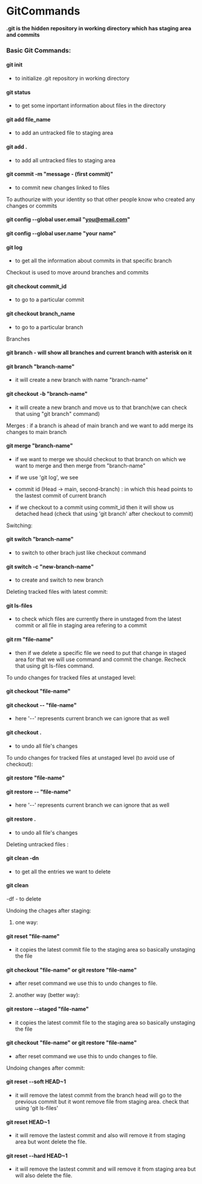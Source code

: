 # GitCommands

#### .git is the hidden repository in working directory which has staging area and commits

### Basic Git Commands:

#### git init 
- to initialize .git repository in working directory

#### git status 
- to get some inportant information about files in the directory

#### git add file_name 
- to add an untracked file to staging area

#### git add . 
- to add all untracked files to staging area

#### git commit -m "message - (first commit)" 
- to commit new changes linked to files

To authourize with your identity so that other people know who created any changes or commits
#### git config --global user.email "you@email.com"
#### git config --global user.name "your name"

#### git log 
- to get all the information about commits in that specific branch


Checkout is used to move around branches and commits
#### git checkout commit_id 
- to go to a particular commit

#### git checkout branch_name 
- to go to a particular branch

Branches
#### git branch - will show all branches and current branch with asterisk on it

#### git branch "branch-name" 
- it will create a new branch with name "branch-name"

#### git checkout -b "branch-name" 
- it will create a new branch and move us to that branch(we can check that using "git branch" command)

Merges : if a branch is ahead of main branch and we want to add merge its changes to main branch
#### git merge "branch-name" 
- if we want to merge we should checkout to that branch on which we want to merge and then merge from "branch-name"


- if we use 'git log', we see
- commit id (Head -> main, second-branch) : in which this head points to the lastest commit of current branch
- if we checkout to a commit using commit_id then it will show us detached head (check that using 'git branch' after checkout to commit)



Switching:
#### git switch "branch-name" 
- to switch to other brach just like checkout command
#### git switch -c "new-branch-name" 
- to create and switch to new branch 





Deleting tracked files with latest commit:
#### git ls-files 
- to check which files are currently there in unstaged from the latest commit or all file in staging area refering to a commit

#### git rm "file-name" 
- then if we delete a specific file we need to put that change in staged area for that we will use command and commit the change. Recheck that using git ls-files command.

To undo changes for tracked files at unstaged level:
#### git checkout "file-name"
#### git checkout -- "file-name" 
- here '--' represents current branch we can ignore that as well
#### git checkout . 
- to undo all file's changes

To undo changes for tracked files at unstaged level (to avoid use of checkout):
#### git restore "file-name"
#### git restore -- "file-name" 
- here '--' represents current branch we can ignore that as well
#### git restore . 
- to undo all file's changes

Deleting untracked files :
#### git clean -dn 
- to get all the entries we want to delete
#### git clean 
-df - to delete




Undoing the chages after staging:
1.  one way:
#### git reset "file-name" 
- it copies the latest commit file to the staging area so basically unstaging the file
#### git checkout "file-name" or git restore "file-name" 
- after reset command we use this to undo changes to file.

2.  another way (better way):
#### git restore --staged "file-name" 
- it copies the latest commit file to the staging area so basically unstaging the file
#### git checkout "file-name" or git restore "file-name" 
- after reset command we use this to undo changes to file.




Undoing changes after commit:
#### git reset --soft HEAD~1 
- it will remove the latest commit from the branch head will go to the previous commit but it wont remove file from staging area. check that using 'git ls-files'
#### git reset HEAD~1 
- it will remove the lastest commit and also will remove it from staging area but wont delete the file.
#### git reset --hard HEAD~1 
- it will remove the lastest commit and will remove it from staging area but will also delete the file.
